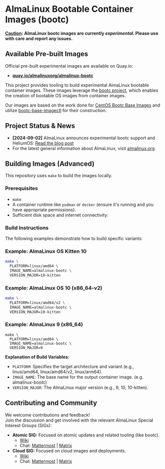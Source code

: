# AlmaLinux Bootable Container Images (bootc)

**<ins>Caution</ins>: AlmaLinux bootc images are currently *experimental*. Please use with care and report any issues.**

## Available Pre-built Images

Official pre-built experimental images are available on Quay.io:

* **[quay.io/almalinuxorg/almalinux-bootc](https://quay.io/repository/almalinuxorg/almalinux-bootc?tab=tags)**

This project provides tooling to build experimental AlmaLinux bootable container images. These images leverage the [bootc project](https://containers.github.io/bootc/), which enables the creation of bootable OS images from container images.

Our images are based on the work done for [CentOS Bootc Base Images](https://gitlab.com/redhat/centos-stream/containers/bootc/-/tree/c10s?ref_type=heads) and utilize [bootc-base-imagectl](https://gitlab.com/fedora/bootc/base-images/-/blob/main/bootc-base-imagectl.md?ref_type=heads) for their construction.

## Project Status & News

* **[2024-09-02]** AlmaLinux announces experimental bootc support and HeliumOS: [Read the blog post](https://almalinux.org/blog/2024-09-02-bootc-almalinux-heliumos/)
* For the latest general information about AlmaLinux, visit [almalinux.org](https://almalinux.org/get-almalinux/).



## Building Images (Advanced)

This repository uses `make` to build the images locally.

### Prerequisites

* `make`
* A container runtime like `podman` or `docker` (ensure it's running and you have appropriate permissions).
* Sufficient disk space and internet connectivity.

### Build Instructions

The following examples demonstrate how to build specific variants:

### Example: AlmaLinux OS Kitten 10

```bash
make \
  PLATFORM=linux/amd64 \
  IMAGE_NAME=almalinux-bootc \
  VERSION_MAJOR=10-kitten
```

### Example: AlmaLinux OS 10 (x86_64-v2)

```bash
make \
  PLATFORM=linux/amd64/v2 \
  IMAGE_NAME=almalinux-bootc \
  VERSION_MAJOR=10-kitten
```

  
### Example: AlmaLinux 9 (x86_64)

```  
make \  
  PLATFORM=linux/amd64 \  
  IMAGE_NAME=almalinux-bootc \  
  VERSION_MAJOR=9  
```

**Explanation of Build Variables:**

* `PLATFORM`: Specifies the target architecture and variant (e.g., linux/amd64, linux/amd64/v2, linux/arm64).  
* `IMAGE_NAME`: The base name for the output container image. (e.g. almalinux-bootc) 
* `VERSION_MAJOR`: The AlmaLinux major version (e.g., 9, 10, 10-kitten).

## Contributing and Community

We welcome contributions and feedback!  
Join the discussion and get involved with the relevant AlmaLinux Special Interest Groups (SIGs):

* **Atomic SIG:** Focused on atomic updates and related tooling (like bootc).  
  * [Wiki](https://wiki.almalinux.org/sigs/Atomic.html)  
  * Chat: [Mattermost](https://chat.almalinux.org/almalinux/channels/sigatomic) | [Matrix](https://matrix.to/#/#sig-atomic:almalinux.im)  
* **Cloud SIG:** Focused on cloud images and deployments.  
  * [Wiki](https://wiki.almalinux.org/sigs/Cloud.html)  
  * Chat: [Mattermost](https://chat.almalinux.org/almalinux/channels/sigcloud) | [Matrix](https://matrix.to/#/#sig-cloud:almalinux.im)

